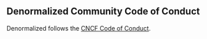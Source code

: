 ## Denormalized Community Code of Conduct

Denormalized follows the [CNCF Code of Conduct](https://github.com/cncf/foundation/blob/main/code-of-conduct.md).